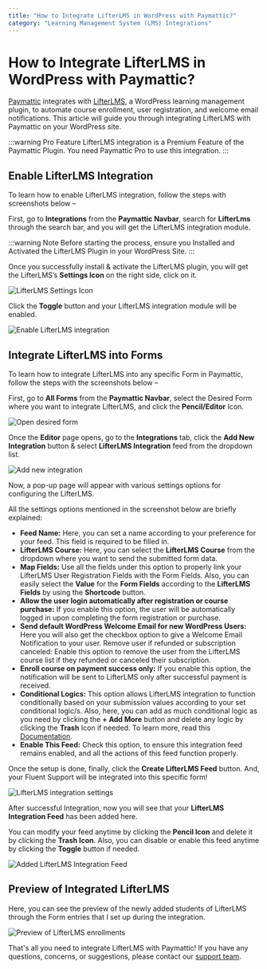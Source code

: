 ```yaml
---
title: "How to Integrate LifterLMS in WordPress with Paymattic?"
category: "Learning Management System (LMS) Integrations"
---
```


# How to Integrate LifterLMS in WordPress with Paymattic?

[Paymattic](https://paymattic.com/) integrates with [LifterLMS](http://www.lifterlms.com/), a WordPress learning management plugin, to automate course enrollment, user registration, and welcome email notifications. This article will guide you through integrating LifterLMS with Paymattic on your WordPress site.

:::warning Pro Feature
LifterLMS integration is a Premium Feature of the Paymattic Plugin. You need Paymattic Pro to use this integration.
:::

## Enable LifterLMS Integration

To learn how to enable LifterLMS integration, follow the steps with screenshots below – 

First, go to **Integrations** from the **Paymattic Navbar**, search for **LifterLms** through the search bar, and you will get the LifterLMS integration module.

:::warning Note
Before starting the process, ensure you Installed and Activated the LifterLMS Plugin in your WordPress Site.
:::

Once you successfully install & activate the LifterLMS plugin, you will get the LifterLMS’s **Settings Icon** on the right side, click on it.

![LifterLMS Settings Icon](/images/lms-integrations/how-to-integrate-lifterlms-in-wordpress-with-paymattic/LifterLMS-Settings-Icon-scaled.webp)

Click the **Toggle** button and your LifterLMS integration module will be enabled.

![Enable LifterLMS integration](/images/lms-integrations/how-to-integrate-lifterlms-in-wordpress-with-paymattic/Enabled-LifterLMS-integration-scaled.webp)

## Integrate LifterLMS into Forms

To learn how to integrate LifterLMS into any specific Form in Paymattic, follow the steps with the screenshots below –

First, go to **All Forms** from the **Paymattic Navbar**, select the Desired Form where you want to integrate LifterLMS, and click the **Pencil/Editor** Icon. 

![Open desired form](/images/lms-integrations/how-to-integrate-lifterlms-in-wordpress-with-paymattic/Open-desired-form-2-scaled.webp)

Once the **Editor** page opens, go to the **Integrations** tab, click the **Add New Integration** button & select **LifterLMS Integration** feed from the dropdown list. 

![Add new integration](/images/lms-integrations/how-to-integrate-lifterlms-in-wordpress-with-paymattic/Add-new-integration-dropdown-scaled.webp)

Now, a pop-up page will appear with various settings options for configuring the LifterLMS.

All the settings options mentioned in the screenshot below are briefly explained:

* **Feed Name:** Here, you can set a name according to your preference for your feed. This field is required to be filled in.
* **LifterLMS Course:** Here, you can select the **LifterLMS Course** from the dropdown where you want to send the submitted form data.
* **Map Fields:** Use all the fields under this option to properly link your LifterLMS User Registration Fields with the Form Fields. Also, you can easily select the **Value** for the **Form Fields** according to the **LifterLMS Fields** by using the **Shortcode** button.
* **Allow the user login automatically after registration or course purchase:** If you enable this option, the user will be automatically logged in upon completing the form registration or purchase. 
* **Send default WordPress Welcome Email for new WordPress Users:** Here you will also get the checkbox option to give a Welcome Email Notification to your user.
Remove user if refunded or subscription canceled: Enable this option to remove the user from the LifterLMS course list if they refunded or canceled their subscription.
* **Enroll course on payment success only:** If you enable this option, the notification will be sent to LifterLMS only after successful payment is received.
* **Conditional Logics:** This option allows LifterLMS integration to function conditionally based on your submission values according to your set conditional logic/s. Also, here,  you can add as much conditional logic as you need by clicking the **+ Add More** button and delete any logic by clicking the **Trash** Icon if needed. To learn more, read this [Documentation](/how-to-use-conditional-logic-in-form-fields-with-paymattic).
* **Enable This Feed:** Check this option, to ensure this integration feed remains enabled, and all the actions of this feed function properly.

Once the setup is done, finally, click the **Create LifterLMS Feed** button.
And, your Fluent Support will be integrated into this specific form!

![LifterLMS integration settings](/images/lms-integrations/how-to-integrate-lifterlms-in-wordpress-with-paymattic/Add-New-LifterLMS-Integration-Feed-page.webp)

After successful Integration, now you will see that your **LifterLMS Integration Feed** has been added here.

You can modify your feed anytime by clicking the **Pencil Icon** and delete it by clicking the **Trash Icon**.
Also, you can disable or enable this feed anytime by clicking the **Toggle** button if needed.

![Added LifterLMS Integration Feed](/images/lms-integrations/how-to-integrate-lifterlms-in-wordpress-with-paymattic/Added-LifterLMS-Integration-Feed-scaled.webp)

## Preview of Integrated LifterLMS

Here, you can see the preview of the newly added students of LifterLMS through the Form entries that I set up during the integration.

![Preview of LifterLMS enrollments](/images/lms-integrations/how-to-integrate-lifterlms-in-wordpress-with-paymattic/Preview-of-LifterLMS-scaled.webp)

That's all you need to integrate LifterLMS with Paymattic! If you have any questions, concerns, or suggestions, please contact our [support team](https://wpmanageninja.com/support-tickets/?utm_source=wpmn&utm_medium=home&utm_campaign=site#/).